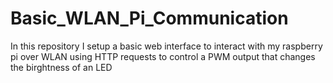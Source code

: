 # Basic_WLAN_Pi_Communication
In this repository I setup a basic web interface to interact with my raspberry pi over WLAN using HTTP requests to control a PWM output that changes the birghtness of an LED
